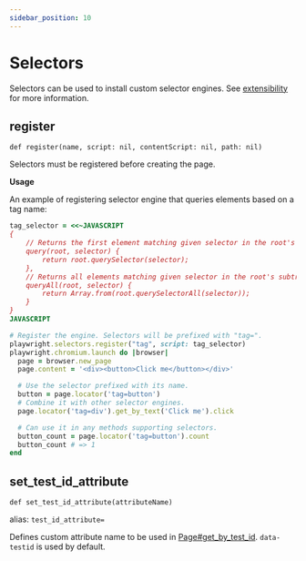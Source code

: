 ```yaml
---
sidebar_position: 10
---
```


# Selectors


Selectors can be used to install custom selector engines. See [extensibility](https://playwright.dev/python/docs/extensibility) for more
information.

## register

```
def register(name, script: nil, contentScript: nil, path: nil)
```


Selectors must be registered before creating the page.

**Usage**

An example of registering selector engine that queries elements based on a tag name:

```ruby
tag_selector = <<~JAVASCRIPT
{
    // Returns the first element matching given selector in the root's subtree.
    query(root, selector) {
        return root.querySelector(selector);
    },
    // Returns all elements matching given selector in the root's subtree.
    queryAll(root, selector) {
        return Array.from(root.querySelectorAll(selector));
    }
}
JAVASCRIPT

# Register the engine. Selectors will be prefixed with "tag=".
playwright.selectors.register("tag", script: tag_selector)
playwright.chromium.launch do |browser|
  page = browser.new_page
  page.content = '<div><button>Click me</button></div>'

  # Use the selector prefixed with its name.
  button = page.locator('tag=button')
  # Combine it with other selector engines.
  page.locator('tag=div').get_by_text('Click me').click

  # Can use it in any methods supporting selectors.
  button_count = page.locator('tag=button').count
  button_count # => 1
end
```

## set_test_id_attribute

```
def set_test_id_attribute(attributeName)
```
alias: `test_id_attribute=`


Defines custom attribute name to be used in [Page#get_by_test_id](./page#get_by_test_id). `data-testid` is used by default.

